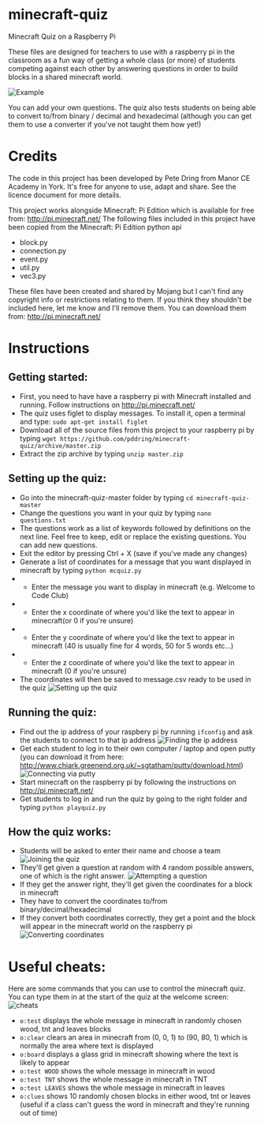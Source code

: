 minecraft-quiz
==============

Minecraft Quiz on a Raspberry Pi

These files are designed for teachers to use with a raspberry pi in the classroom as a fun way of getting a whole class (or more)
of students competing against each other by answering questions in order to build blocks in a shared minecraft world.

![Example](https://cloud.githubusercontent.com/assets/760604/5298811/1f21e84e-7bb8-11e4-95df-3c773aacc7ac.jpg)

You can add your own questions. The quiz also tests students on being able to convert to/from binary / decimal and hexadecimal (although you can get them to use a converter if you've not taught them how yet!)

Credits
=======

The code in this project has been developed by Pete Dring from Manor CE Academy in York. It's free for anyone to use, adapt and share. See the licence document for more details.

This project works alongside Minecraft: Pi Edition which is available for free from: http://pi.minecraft.net/
The following files included in this project have been copied from the Minecraft: Pi Edition python api
* block.py
* connection.py
* event.py
* util.py
* vec3.py

These files have been created and shared by Mojang but I can't find any copyright info or restrictions relating to them. If you think they shouldn't be included here, let me know and I'll remove them. You can download them from: http://pi.minecraft.net/

Instructions
============

Getting started:
---------------
* First, you need to have have a raspberry pi with Minecraft installed and running. Follow instructions on http://pi.minecraft.net/
* The quiz uses figlet to display messages. To install it, open a terminal and type: `sudo apt-get install figlet`
* Download all of the source files from this project to your raspberry pi by typing `wget https://github.com/pddring/minecraft-quiz/archive/master.zip`
* Extract the zip archive by typing `unzip master.zip`


Setting up the quiz:
--------------------
* Go into the minecraft-quiz-master folder by typing `cd minecraft-quiz-master`
* Change the questions you want in your quiz by typing `nano questions.txt`
* The questions work as a list of keywords followed by definitions on the next line. Feel free to keep, edit or replace the existing questions. You can add new questions.
* Exit the editor by pressing Ctrl + X (save if you've made any changes)
* Generate a list of coordinates for a message that you want displayed in minecraft by typing `python mcquiz.py`
* - Enter the message you want to display in minecraft (e.g. Welcome to Code Club)
* - Enter the x coordinate of where you'd like the text to appear in minecraft(or 0 if you're unsure)
* - Enter the y coordinate of where you'd like the text to appear in minecraft (40 is usually fine for 4 words, 50 for 5 words etc...)
* - Enter the z coordinate of where you'd like the text to appear in minecraft (0 if you're unsure)
* The coordinates will then be saved to message.csv ready to be used in the quiz
![Setting up the quiz](https://cloud.githubusercontent.com/assets/760604/5298477/4b411142-7bb4-11e4-8a33-2311ed162c57.png)

Running the quiz:
-----------------
* Find out the ip address of your raspbery pi by running `ifconfig` and ask the students to connect to that ip address
![Finding the ip address](https://cloud.githubusercontent.com/assets/760604/5298526/e30123be-7bb4-11e4-8692-d504b77989c2.png)
* Get each student to log in to their own computer / laptop and open putty (you can download it from here: http://www.chiark.greenend.org.uk/~sgtatham/putty/download.html)
![Connecting via putty](https://cloud.githubusercontent.com/assets/760604/5298557/23a1b460-7bb5-11e4-8438-3429460385c6.png)
* Start minecraft on the raspberry pi by following the instructions on http://pi.minecraft.net/
* Get students to log in and run the quiz by going to the right folder and typing `python playquiz.py`

How the quiz works:
-------------------
* Students will be asked to enter their name and choose a team
![Joining the quiz](https://cloud.githubusercontent.com/assets/760604/5298479/4b44f0aa-7bb4-11e4-9f38-9f7fff7acad0.png)
* They'll get given a question at random with 4 random possible answers, one of which is the right answer.
![Attempting a question](https://cloud.githubusercontent.com/assets/760604/5298478/4b416e08-7bb4-11e4-83a5-fe9e23efd3a4.png)
* If they get the answer right, they'll get given the coordinates for a block in minecraft
* They have to convert the coordinates to/from binary/decimal/hexadecimal 
* If they convert both coordinates correctly, they get a point and the block will appear in the minecraft world on the raspberry pi
![Converting coordinates](https://cloud.githubusercontent.com/assets/760604/5298476/4b40d754-7bb4-11e4-852c-bc9947b47eff.png)

Useful cheats:
==============
Here are some commands that you can use to control the minecraft quiz. You can type them in at the start of the quiz at the welcome screen:
![cheats](https://cloud.githubusercontent.com/assets/760604/5298631/318265ce-7bb6-11e4-8615-fc7802638489.png)
* `o:test` displays the whole message in minecraft in randomly chosen wood, tnt and leaves blocks
* `o:clear` clears an area in minecraft from (0, 0, 1) to (90, 80, 1) which is normally the area where text is displayed
* `o:board` displays a glass grid in minecraft showing where the text is likely to appear
* `o:test WOOD` shows the whole message in minecraft in wood
* `o:test TNT` shows the whole message in minecraft in TNT
* `o:test LEAVES` shows the whole message in minecraft in leaves
* `o:clues` shows 10 randomly chosen blocks in either wood, tnt or leaves (useful if a class can't guess the word in minecraft and they're running out of time)
